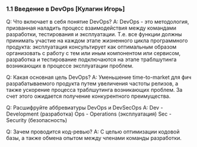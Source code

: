 ### 1.1 Введение в DevOps [Кулагин Игорь] ###

Q: Что включает в себя понятие DevOps?
A: DevOps - это методология, призванная наладить процесс взаимодействия между командами разработки, тестирования и эксплуатации. Т.е. все функции должны принимать  участие на каждом этапе жизненного цикла программного продукта: эксплуатация консультирует как оптимальным образом организовать с работу с тем или иным компонентом или сервисом, разработка и тестирование подключаются на этапе траблшутинга возникающих в процессе эксплуатации проблем.

Q: Какая основная цель DevOps?
A: Уменьшение time-to-market для фич разрабатываемого продукта путем увеличения частоты релизов, а также ускорение процесса траблшутинга возникающих проблем. За счет этого ожидается получение конкурентного преимущества.

Q: Расшифруйте аббревиатуры DevOps и DevSecOps
A:
Dev - Development (разработка)
Ops - Operations (эксплуатация)
Sec - Security (безопасность)

Q: Зачем проводится код-ревью?
A: С целью оптимизации кодовой базы, а также обмена опытом между членами команды разработки.